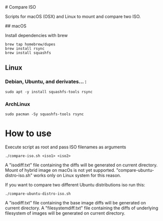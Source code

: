 # Compare ISO

Scripts for macOS (OSX) and Linux to mount and compare two ISO.

## macOS

Install dependencies with brew

	brew tap homebrew/dupes
	brew install rsync
    brew install squashfs

## Linux

### Debian, Ubuntu, and derivates... :

    sudo apt -y install squashfs-tools rsync

### ArchLinux

	sudo pacman -Sy squashfs-tools rsync

# How to use

Execute script as root and pass ISO filenames as arguments

    ./compare-iso.sh <iso1> <iso2>

A "isodiff.txt" file containing the diffs will be generated on current directory.
Mount of hybrid image on macOs is not yet supported.
"compare-ubuntu-distro-iso.sh" works only on Linux system for this reason.

If you want to compare two different Ubuntu distributions iso run this:

    ./compare-ubuntu-distro-iso.sh


A "isodiff.txt" file containing the base image diffs will be generated on current directory.
A "filesystemdiff.txt" file containing the diffs of underlying filesystem of images will be generated on current directory.
